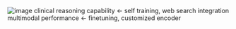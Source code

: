 ![image](https://github.com/jinuk0211/llm_project/assets/150532431/38198a6f-aabb-46e7-9309-9037ddcac6d5)
clinical reasoning capability <- self training, web search integration
multimodal performance <- finetuning, customized encoder
